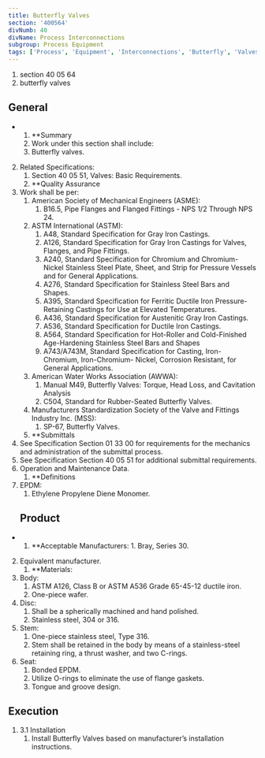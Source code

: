 ```yaml
---
title: Butterfly Valves
section: '400564'
divNumb: 40
divName: Process Interconnections
subgroup: Process Equipment
tags: ['Process', 'Equipment', 'Interconnections', 'Butterfly', 'Valves']
---
```


   1. section 40 05 64
   1. butterfly valves

## General


* 
	1. **Summary
   1. Work under this section shall include:
	1. Butterfly valves.
2. Related Specifications:
	1. Section 40 05 51, Valves: Basic Requirements.
	2. **Quality Assurance
3. Work shall be per:
	1. American Society of Mechanical Engineers (ASME):
		1. B16.5, Pipe Flanges and Flanged Fittings - NPS 1/2 Through NPS 24.
	2. ASTM International (ASTM):
		1. A48, Standard Specification for Gray Iron Castings.
		2. A126, Standard Specification for Gray Iron Castings for Valves, Flanges, and Pipe Fittings.
		3. A240, Standard Specification for Chromium and Chromium-Nickel Stainless Steel Plate, Sheet, and Strip for Pressure Vessels and for General Applications.
		4. A276, Standard Specification for Stainless Steel Bars and Shapes.
		5. A395, Standard Specification for Ferritic Ductile Iron Pressure-Retaining Castings for Use at Elevated Temperatures.
		6. A436, Standard Specification for Austenitic Gray Iron Castings.
		7. A536, Standard Specification for Ductile Iron Castings.
		8. A564, Standard Specification for Hot-Roller and Cold-Finished Age-Hardening Stainless Steel Bars and Shapes
		9. A743/A743M, Standard Specification for Casting, Iron-Chromium, Iron-Chromium- Nickel, Corrosion Resistant, for General Applications.
	3. American Water Works Association (AWWA):
		1. Manual M49, Butterfly Valves: Torque, Head Loss, and Cavitation Analysis
		2. C504, Standard for Rubber-Seated Butterfly Valves.
	4. Manufacturers Standardization Society of the Valve and Fittings Industry Inc. (MSS):
		1. SP-67, Butterfly Valves.
	5. **Submittals
4. See Specification Section 01 33 00 for requirements for the mechanics and administration of the submittal process.
5. See Specification Section 40 05 51 for additional submittal requirements.
6. Operation and Maintenance Data.
	1. **Definitions
7. EPDM:
      1. Ethylene Propylene Diene Monomer. 
   ## Product

* 
	1. **Acceptable Manufacturers:
      1. Bray, Series 30.
2. Equivalent manufacturer.
	1. **Materials:
3. Body:
	1. ASTM A126, Class B or ASTM A536 Grade 65-45-12 ductile iron.
	2. One-piece wafer.
4. Disc:
	1. Shall be a spherically machined and hand polished.
	2. Stainless steel, 304 or 316.
5. Stem:
	1. One-piece stainless steel, Type 316.
	2. Stem shall be retained in the body by means of a stainless-steel retaining ring, a thrust washer, and two C-rings.
6. Seat:
	1. Bonded EPDM.
	2. Utilize O-rings to eliminate the use of flange gaskets. 
	3. Tongue and groove design.


## Execution

1. 3.1 Installation
   1. Install Butterfly Valves based on manufacturer’s installation instructions.

